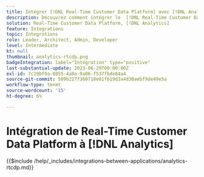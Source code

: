 ```yaml
---
title: Intégrer [!DNL Real-Time Customer Data Platform] avec [!DNL Analytics]
description: Découvrez comment intégrer le  [!DNL Real-Time Customer Data Platform] à [!DNL Analytics].
solution: Real-Time Customer Data Platform, [!DNL Analytics]
feature: Integrations
topic: Integrations
role: Leader, Architect, Admin, Developer
level: Intermediate
kt: null
thumbnail: analytics-rtcdp.png
badgeIntegration: label="Intégration" type="positive"
last-substantial-update: 2023-06-29T00:00:00Z
exl-id: 7c29bf9a-8855-4a8e-9a06-f537fbde84a4
source-git-commit: 509b227f360718e81fb19d3a4d30aebf9de49e5a
workflow-type: tm+mt
source-wordcount: '15'
ht-degree: 6%

---
```


# Intégration de Real-Time Customer Data Platform à [!DNL Analytics]

{{$include /help/_includes/integrations-between-applications/analytics-rtcdp.md}}
